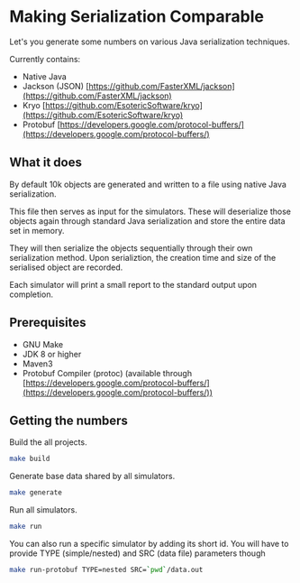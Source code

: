 # Making Serialization Comparable

Let's you generate some numbers on various Java serialization techniques.

Currently contains:
* Native Java
* Jackson (JSON) [https://github.com/FasterXML/jackson](https://github.com/FasterXML/jackson)
* Kryo [https://github.com/EsotericSoftware/kryo](https://github.com/EsotericSoftware/kryo)
* Protobuf [https://developers.google.com/protocol-buffers/](https://developers.google.com/protocol-buffers/)

## What it does
By default 10k objects are generated and written to a file using native Java 
serialization.

This file then serves as input for the simulators. These will deserialize those 
objects again through standard Java serialization and store the entire data set 
in memory.

They will then serialize the objects sequentially through their own 
serialization method. Upon serializtion, the creation time and size of the 
serialised object are recorded.

Each simulator will print a small report to the standard output upon 
completion. 


## Prerequisites

* GNU Make
* JDK 8 or higher
* Maven3
* Protobuf Compiler (protoc) (available through [https://developers.google.com/protocol-buffers/](https://developers.google.com/protocol-buffers/))

## Getting the numbers

Build the all projects.
```bash
make build
```

Generate base data shared by all simulators.
```bash
make generate
```

Run all simulators.
```bash
make run
```

You can also run a specific simulator by adding its short id. You will have to 
provide TYPE (simple/nested) and SRC (data file) parameters though
```bash
make run-protobuf TYPE=nested SRC=`pwd`/data.out
```